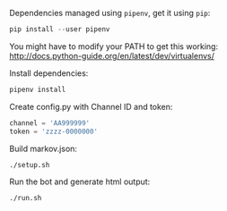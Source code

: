 Dependencies managed using `pipenv`, get it using `pip`:
```python
pip install --user pipenv
```
You might have to modify your PATH to get this working:
http://docs.python-guide.org/en/latest/dev/virtualenvs/

Install dependencies:
```python
pipenv install
```

Create config.py with Channel ID and token:
```python
channel = 'AA999999'
token = 'zzzz-0000000'
```

Build markov.json:
```bash
./setup.sh
```

Run the bot and generate html output:
```bash
./run.sh
```

